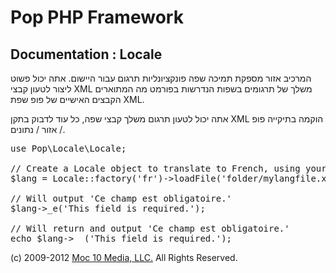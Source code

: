 Pop PHP Framework
=================

Documentation : Locale
----------------------

המרכיב אזור מספקת תמיכה שפה פונקציונליות תרגום עבור היישום. אתה יכול פשוט ליצור לטעון קבצי XML משלך של תרגומים בשפות הנדרשות בפורמט מה המתוארים הקבצים האישיים של פופ שפת XML.


אתה יכול לטעון תרגום משלך קבצי שפה, כל עוד לדבוק בתקן XML הוקמה בתיקייה פופ / אזור / נתונים.


<pre>
use Pop\Locale\Locale;

// Create a Locale object to translate to French, using your own language file.
$lang = Locale::factory('fr')->loadFile('folder/mylangfile.xml);

// Will output 'Ce champ est obligatoire.'
$lang->_e('This field is required.');

// Will return and output 'Ce champ est obligatoire.'
echo $lang->__('This field is required.');
</pre>

(c) 2009-2012 [Moc 10 Media, LLC.](http://www.moc10media.com) All Rights Reserved.
